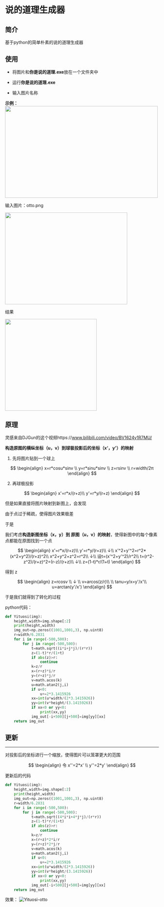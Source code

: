 # 说的道理生成器


## 简介

基于python的简单朴素的说的道理生成器

## 使用

+ 将图片和**你是说的道理.exe**放在一个文件夹中

+ 运行**你是说的道理.exe**

+ 输入图片名称

**示例：**
<img src=https://user-images.githubusercontent.com/53858652/197927507-6f678499-eb2a-42f0-84e1-d1d800aafb1a.png width=500 height=300 />

输入图片：otto.png

<img src=https://user-images.githubusercontent.com/53858652/197927631-4f80a80e-338e-4f7a-8a43-08dbeb29bfdc.png width=400 height=300 />

结果

<img src=https://user-images.githubusercontent.com/53858652/197927635-ae546ce4-5855-4e86-8bf2-6925aa0ec714.png width=300 height=300 />


## 原理

灵感来自DJGun的这个视频https://www.bilibili.com/video/BV1624y1R7MU/

**构造原图的横纵坐标（u，v）到球极投影后的坐标（x‘，y'）的映射**

1. 先将图片贴到一个球上

$$
\begin{align}
x=r*cosu*sinv \\
y=r*sinu*sinv \\
z=rsinv \\
r=width/2π
\end{align}
$$


2. 再球极投影

$$
\begin{align}
x'=r*x/(r+z)\\
y'=r*y/(r+z)
\end{align}
$$

但是如果直接将图片映射到新图上，会发现

由于点过于稀疏，使得图片效果极差

于是

我们考虑**构造新图坐标（x，y）到 原图（u，v）的映射**，使得新图中的每个像素点都能在原图找到一个点

$$
\begin{align}
x'=r*x/(r+z)\\
y'=r*y/(r+z)\\
↓\\
x'^2+y'^2=r^2*(x^2+y^2)/(r+z)^2\\
x^2+y^2+z^2=r^2\\
↓\\
设t=(x'^2+y'^2)/r^2\\
t=(r^2-z^2)/(r+z)^2=(r-z)/(r+z)\\
↓\\
z=(1-t)*r/(1+t)
\end{align}
$$

得到 z

$$
\begin{align}
z=rcosv \\ 
↓ \\
v=arcos(z/r)\\
 \\
tanu=y/x=y'/x'\\
u=arctan(y'/x')
\end{align}
$$

于是我们就得到了转化的过程

python代码：

~~~python
def Yituosi(img):
    height,width=img.shape[:2]
    print(height,width)
    img_out=np.zeros((1001,1001,3), np.uint8)
    r=width/6.2831
    for i in range(-500,500):
        for j in range(-500,500):
            t=math.sqrt((i*i+j*j)/(r*r))
            z=(1-t)*r/(1+t)
            if abs(z)>r:
                continue
            k=z/r
            x=(r+z)*i/r
            y=(r+z)*j/r
            v=math.acos(k)
            u=math.atan2(j,i)
            if u<0:
                u+=2*3.1415926
            xx=int(u*width/(2*3.1415926))
            yy=int(v*height/(3.1415926))
            if xx<0 or yy<0:
                print(xx,yy)
            img_out[-i+500][j+500]=img[yy][xx]
    return img_out  
~~~

## 更新
----------------
对投影后的坐标进行一个缩放，使得图片可以笼罩更大的范围

$$
\begin{align}
令
x''=2*x' \\
y''=2*y'
\end{align}
$$

更新后的代码
~~~python
def Yituosi(img):
    height,width=img.shape[:2]
    print(height,width)
    img_out=np.zeros((1001,1001,3), np.uint8)
    r=width/6.2831
    for i in range(-500,500):
        for j in range(-500,500):
            t=math.sqrt((4*i*i+4*j*j)/(r*r))
            z=(1-t)*r/(1+t)
            if abs(z)>r:
                continue
            k=z/r
            x=(r+z)*2*i/r
            y=(r+z)*2*j/r
            v=math.acos(k)
            u=math.atan2(j,i)
            if u<0:
                u+=2*3.1415926
            xx=int(u*width/(2*3.1415926))
            yy=int(v*height/(3.1415926))
            if xx<0 or yy<0:
                print(xx,yy)
            img_out[-i+500][j+500]=img[yy][xx]
    return img_out 
~~~

效果：
![Yituosi-otto](https://user-images.githubusercontent.com/53858652/197933961-6d58b0d2-7f7a-40df-a589-88df8b5df331.png)


